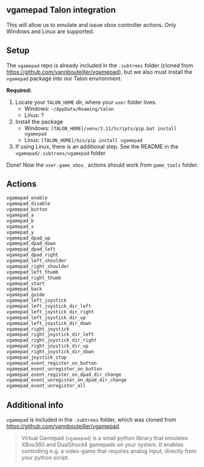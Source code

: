 ## vgamepad Talon integration
This will allow us to emulate and issue xbox controller actions. Only Windows and Linux are supported.

## Setup
The `vgamepad` repo is already included in the `.subtrees` folder (cloned from https://github.com/yannbouteiller/vgamepad), but we also must install the `vgamepad` package into our Talon environment.

**Required:**
1. Locate your `TALON_HOME` dir, where your `user` folder lives.
    - Windows: `~/AppData/Roaming/talon`
    - Linux: ?
2. Install the package
    - Windows: `[TALON_HOME]/venv/3.11/Scripts/pip.bat install vgamepad`
    - Linux: `[TALON_HOME]/bin/pip install vgamepad`
3. If using Linux, there is an additional step. See the README in the `vgamepad/.subtrees/vgamepad` folder.

Done! Now the `user.game_xbox_` actions should work from `game_tools` folder.

## Actions
```python
vgamepad_enable
vgamepad_disable
vgamepad_button
vgamepad_a
vgamepad_b
vgamepad_x
vgamepad_y
vgamepad_dpad_up
vgamepad_dpad_down
vgamepad_dpad_left
vgamepad_dpad_right
vgamepad_left_shoulder
vgamepad_right_shoulder
vgamepad_left_thumb
vgamepad_right_thumb
vgamepad_start
vgamepad_back
vgamepad_guide
vgamepad_left_joystick
vgamepad_left_joystick_dir_left
vgamepad_left_joystick_dir_right
vgamepad_left_joystick_dir_up
vgamepad_left_joystick_dir_down
vgamepad_right_joystick
vgamepad_right_joystick_dir_left
vgamepad_right_joystick_dir_right
vgamepad_right_joystick_dir_up
vgamepad_right_joystick_dir_down
vgamepad_joystick_stop
vgamepad_event_register_on_button
vgamepad_event_unregister_on_button
vgamepad_event_register_on_dpad_dir_change
vgamepad_event_unregister_on_dpad_dir_change
vgamepad_event_unregister_all
```

## Additional info
`vgamepad` is included in the `.subtrees` folder, which was cloned from https://github.com/yannbouteiller/vgamepad.

> Virtual Gamepad (```vgamepad```) is a small python library that emulates XBox360 and DualShock4 gamepads on your system.
It enables controlling e.g. a video-game that requires analog input, directly from your python script.